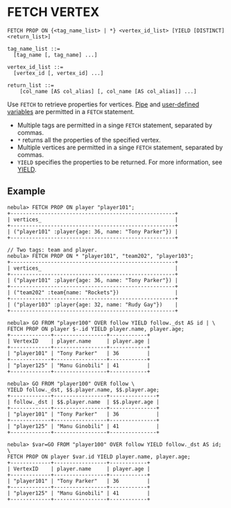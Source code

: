 # FETCH VERTEX

```ngql
FETCH PROP ON {<tag_name_list> | *} <vertex_id_list> [YIELD [DISTINCT] <return_list>]

tag_name_list ::=
  [tag_name [, tag_name] ...]

vertex_id_list ::=
  [vertex_id [, vertex_id] ...]

return_list ::=
    [col_name [AS col_alias] [, col_name [AS col_alias]] ...]
```

Use `FETCH` to retrieve properties for vertices. [Pipe](../5.operators/4.pipe.md) and [user-defined variables](../4.variable-and-composite-queries/2.user-defined-variables.md) are permitted in a `FETCH` statement.

- Multiple tags are permitted in a singe `FETCH` statement, separated by commas.
- `*` returns all the properties of the specified vertex.
- Multiple vertices are permitted in a singe `FETCH` statement, separated by commas.
- `YIELD` specifies the properties to be returned. For more information, see [YIELD](../8.clauses-and-options/yield.md).

## Example

```ngql
nebula> FETCH PROP ON player "player101";
+-----------------------------------------------------+
| vertices_                                           |
+-----------------------------------------------------+
| ("player101" :player{age: 36, name: "Tony Parker"}) |
+-----------------------------------------------------+
```

```ngql
// Two tags: team and player.
nebula> FETCH PROP ON * "player101", "team202", "player103";
+-----------------------------------------------------+
| vertices_                                           |
+-----------------------------------------------------+
| ("player101" :player{age: 36, name: "Tony Parker"}) |
+-----------------------------------------------------+
| ("team202" :team{name: "Rockets"})                  |
+-----------------------------------------------------+
| ("player103" :player{age: 32, name: "Rudy Gay"})    |
+-----------------------------------------------------+
```

```ngql
nebula> GO FROM "player100" OVER follow YIELD follow._dst AS id | \
FETCH PROP ON player $-.id YIELD player.name, player.age;
+-------------+-----------------+------------+
| VertexID    | player.name     | player.age |
+-------------+-----------------+------------+
| "player101" | "Tony Parker"   | 36         |
+-------------+-----------------+------------+
| "player125" | "Manu Ginobili" | 41         |
+-------------+-----------------+------------+
```

```ngql
nebula> GO FROM "player100" OVER follow \
YIELD follow._dst, $$.player.name, $$.player.age;
+-------------+-----------------+---------------+
| follow._dst | $$.player.name  | $$.player.age |
+-------------+-----------------+---------------+
| "player101" | "Tony Parker"   | 36            |
+-------------+-----------------+---------------+
| "player125" | "Manu Ginobili" | 41            |
+-------------+-----------------+---------------+
```

```ngql
nebula> $var=GO FROM "player100" OVER follow YIELD follow._dst AS id; \
FETCH PROP ON player $var.id YIELD player.name, player.age;
+-------------+-----------------+------------+
| VertexID    | player.name     | player.age |
+-------------+-----------------+------------+
| "player101" | "Tony Parker"   | 36         |
+-------------+-----------------+------------+
| "player125" | "Manu Ginobili" | 41         |
+-------------+-----------------+------------+
```
